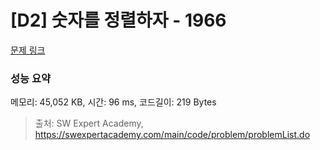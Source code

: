 # [D2] 숫자를 정렬하자 - 1966 

[문제 링크](https://swexpertacademy.com/main/code/problem/problemDetail.do?contestProbId=AV5PrmyKAWEDFAUq) 

### 성능 요약

메모리: 45,052 KB, 시간: 96 ms, 코드길이: 219 Bytes



> 출처: SW Expert Academy, https://swexpertacademy.com/main/code/problem/problemList.do